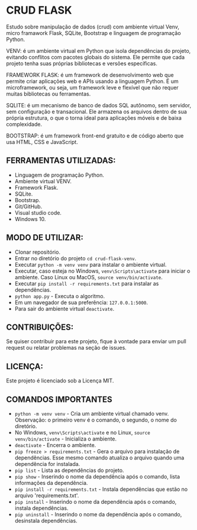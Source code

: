 # CRUD FLASK

Estudo sobre manipulação de dados (crud) com ambiente virtual Venv, micro framawork Flask, SQLite, Bootstrap e linguagem de programação Python.

VENV: é um ambiente virtual em Python que isola dependências do projeto, evitando conflitos com pacotes globais do sistema. Ele permite que cada projeto tenha suas próprias bibliotecas e versões específicas.

FRAMEWORK FLASK: é um framework de desenvolvimento web que permite criar aplicações web e APIs usando a linguagem Python. É um microframework, ou seja, um framework leve e flexível que não requer muitas bibliotecas ou ferramentas. 

SQLITE: é um mecanismo de banco de dados SQL autônomo, sem servidor, sem configuração e transacional. Ele armazena os arquivos dentro de sua própria estrutura, o que o torna ideal para aplicações móveis e de baixa complexidade. 

BOOTSTRAP: é um framework front-end gratuito e de código aberto que usa HTML, CSS e JavaScript. 

## FERRAMENTAS UTILIZADAS:
* Linguagem de programação Python.
* Ambiente virtual VENV.
* Framework Flask.
* SQLite.
* Bootstrap.
* Git/GitHub.
* Visual studio code.
* Windows 10.

## MODO DE UTILIZAR:
* Clonar repositório.
* Entrar no diretório do projeto ```cd crud-flask-venv```. 
* Executar ```python -m venv venv``` para instalar o ambiente virtual.
* Executar, caso esteja no Windows, ```venv\Scripts\activate``` para iniciar o ambiente. Caso Linux ou MacOS, ```source venv/bin/activate```.
* Executar ```pip install -r requirements.txt``` para instalar as dependências.
* ```python app.py``` - Executa o algoritmo.
* Em um navegador de sua preferência: ```127.0.0.1:5000```.
* Para sair do ambiente virtual ```deactivate```.

## CONTRIBUIÇÕES:
Se quiser contribuir para este projeto, fique à vontade para enviar um pull request ou relatar problemas na seção de issues.

## LICENÇA:
Este projeto é licenciado sob a Licença MIT.

## COMANDOS IMPORTANTES
* ```python -m venv venv``` - Cria um ambiente virtual chamado venv. Observação: o primeiro venv é o comando, o segundo, o nome do diretório.
* No Windows, ```venv\Scripts\activate``` e no Linux, ```source venv/bin/activate``` - Inicializa o ambiente.
* ```deactivate``` - Encerra o ambiente.
* ```pip freeze > requirements.txt``` - Gera o arquivo para instalação de dependências. Esse mesmo comando atualiza o arquivo quando uma dependência for instalada.
* ```pip list``` - Lista as dependências do projeto.
* ```pip show``` - Inserindo o nome da dependência após o comando, lista informações da dependência.
* ```pip install -r requirements.txt``` - Instala dependências que estão no arquivo 'requirements.txt'.
* ```pip install``` - Inserindo o nome da dependência após o comando, instala dependências.
* ```pip uninstall``` - Inserindo o nome da dependência após o comando, desinstala dependências.

